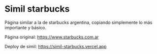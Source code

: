 # Simil starbucks

Página similar a la de starbucks argentina, copiando simplemente lo más importante y básico.

Página original: https://www.starbucks.com.ar

Deploy de simil: https://simil-starbucks.vercel.app


